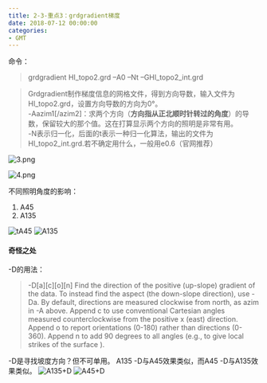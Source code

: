```yaml
---
title: 2-3-重点3：grdgradient梯度
date: 2018-07-12 00:00:00
categories:
- GMT
---
```

命令：  
> grdgradient HI_topo2.grd –A0 –Nt –GHI_topo2_int.grd

> Grdgradient制作梯度信息的网格文件，得到方向导数，输入文件为HI_topo2.grd，设置方向导数的方向为0°。  
> -Aazim1[/azim2]：求两个方向（**方向指从正北顺时针转过的角度**）的导数，保留较大的那个值。这在打算显示两个方向的照明是非常有用。  
> -N表示归一化，后面的t表示一种归一化算法，输出的文件为HI_topo2_int.grd.若不确定用什么，一般用e0.6（官网推荐）  

![3.png](https://upload-images.jianshu.io/upload_images/7955445-46df2aef7a04b7ec.png?imageMogr2/auto-orient/strip%7CimageView2/2/w/440)

![4.png](https://upload-images.jianshu.io/upload_images/7955445-e29a5a78929b98eb.png?imageMogr2/auto-orient/strip%7CimageView2/2/w/440)

不同照明角度的影响：
1. A45
2. A135    

![tA45](https://upload-images.jianshu.io/upload_images/7955445-2dec07d253b05884.jpg?imageMogr2/auto-orient/strip%7CimageView2/2/w/440)
![A135](https://upload-images.jianshu.io/upload_images/7955445-2e016e397f34ca9b.jpg?imageMogr2/auto-orient/strip%7CimageView2/2/w/440)

#### 奇怪之处
-D的用法：  
> -D[a][c][o][n]
Find the direction of the positive (up-slope) gradient of the data. To instead find the aspect (the down-slope direction), use -Da. By default, directions are measured clockwise from north, as azim in -A above. Append c to use conventional Cartesian angles measured counterclockwise from the positive x (east) direction. Append o to report orientations (0-180) rather than directions (0-360). Append n to add 90 degrees to all angles (e.g., to give local strikes of the surface ).  

-D是寻找坡度方向？但不可单用。
A135 -D与A45效果类似，而A45 -D与A135效果类似。
![A135+D](https://upload-images.jianshu.io/upload_images/7955445-2a37cceb4845287b.jpg?imageMogr2/auto-orient/strip%7CimageView2/2/w/440)
![A45+D](https://upload-images.jianshu.io/upload_images/7955445-3f955bc778488f4c.jpg?imageMogr2/auto-orient/strip%7CimageView2/2/w/440)


